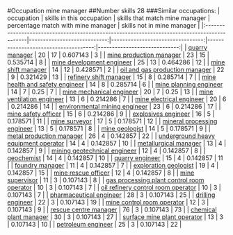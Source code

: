 #Occupation mine manager
##Number skills 28
###Similar occupations:
| occupation                                                                                  |   skills in this occupation |   skills that match mine manager |   percentage match with mine manager |   skills not in mine manager |
|:--------------------------------------------------------------------------------------------|----------------------------:|---------------------------------:|-------------------------------------:|-----------------------------:|
| [quarry manager](quarry_manager.md)                                                         |                          20 |                               17 |                             0.607143 |                            3 |
| [mine production manager](mine_production_manager.md)                                       |                          23 |                               15 |                             0.535714 |                            8 |
| [mine development engineer](mine_development_engineer.md)                                   |                          25 |                               13 |                             0.464286 |                           12 |
| [mine shift manager](mine_shift_manager.md)                                                 |                          14 |                               12 |                             0.428571 |                            2 |
| [oil and gas production manager](oil_and_gas_production_manager.md)                         |                          22 |                                9 |                             0.321429 |                           13 |
| [refinery shift manager](refinery_shift_manager.md)                                         |                          15 |                                8 |                             0.285714 |                            7 |
| [mine health and safety engineer](mine_health_and_safety_engineer.md)                       |                          14 |                                8 |                             0.285714 |                            6 |
| [mine planning engineer](mine_planning_engineer.md)                                         |                          14 |                                7 |                             0.25     |                            7 |
| [mine mechanical engineer](mine_mechanical_engineer.md)                                     |                          20 |                                7 |                             0.25     |                           13 |
| [mine ventilation engineer](mine_ventilation_engineer.md)                                   |                          13 |                                6 |                             0.214286 |                            7 |
| [mine electrical engineer](mine_electrical_engineer.md)                                     |                          20 |                                6 |                             0.214286 |                           14 |
| [environmental mining engineer](environmental_mining_engineer.md)                           |                          23 |                                6 |                             0.214286 |                           17 |
| [mine safety officer](mine_safety_officer.md)                                               |                          15 |                                6 |                             0.214286 |                            9 |
| [explosives engineer](explosives_engineer.md)                                               |                          16 |                                5 |                             0.178571 |                           11 |
| [mine surveyor](mine_surveyor.md)                                                           |                          17 |                                5 |                             0.178571 |                           12 |
| [mineral processing engineer](mineral_processing_engineer.md)                               |                          13 |                                5 |                             0.178571 |                            8 |
| [mine geologist](mine_geologist.md)                                                         |                          14 |                                5 |                             0.178571 |                            9 |
| [metal production manager](metal_production_manager.md)                                     |                          26 |                                4 |                             0.142857 |                           22 |
| [underground heavy equipment operator](underground_heavy_equipment_operator.md)             |                          14 |                                4 |                             0.142857 |                           10 |
| [metallurgical manager](metallurgical_manager.md)                                           |                          13 |                                4 |                             0.142857 |                            9 |
| [mining geotechnical engineer](mining_geotechnical_engineer.md)                             |                          12 |                                4 |                             0.142857 |                            8 |
| [geochemist](geochemist.md)                                                                 |                          14 |                                4 |                             0.142857 |                           10 |
| [quarry engineer](quarry_engineer.md)                                                       |                          15 |                                4 |                             0.142857 |                           11 |
| [foundry manager](foundry_manager.md)                                                       |                          11 |                                4 |                             0.142857 |                            7 |
| [exploration geologist](exploration_geologist.md)                                           |                          19 |                                4 |                             0.142857 |                           15 |
| [mine rescue officer](mine_rescue_officer.md)                                               |                          12 |                                4 |                             0.142857 |                            8 |
| [mine supervisor](mine_supervisor.md)                                                       |                          11 |                                3 |                             0.107143 |                            8 |
| [gas processing plant control room operator](gas_processing_plant_control_room_operator.md) |                          10 |                                3 |                             0.107143 |                            7 |
| [oil refinery control room operator](oil_refinery_control_room_operator.md)                 |                          10 |                                3 |                             0.107143 |                            7 |
| [pharmaceutical engineer](pharmaceutical_engineer.md)                                       |                          28 |                                3 |                             0.107143 |                           25 |
| [drilling engineer](drilling_engineer.md)                                                   |                          22 |                                3 |                             0.107143 |                           19 |
| [mine control room operator](mine_control_room_operator.md)                                 |                          12 |                                3 |                             0.107143 |                            9 |
| [rescue centre manager](rescue_centre_manager.md)                                           |                          76 |                                3 |                             0.107143 |                           73 |
| [chemical plant manager](chemical_plant_manager.md)                                         |                          30 |                                3 |                             0.107143 |                           27 |
| [surface mine plant operator](surface_mine_plant_operator.md)                               |                          13 |                                3 |                             0.107143 |                           10 |
| [petroleum engineer](petroleum_engineer.md)                                                 |                          25 |                                3 |                             0.107143 |                           22 |
